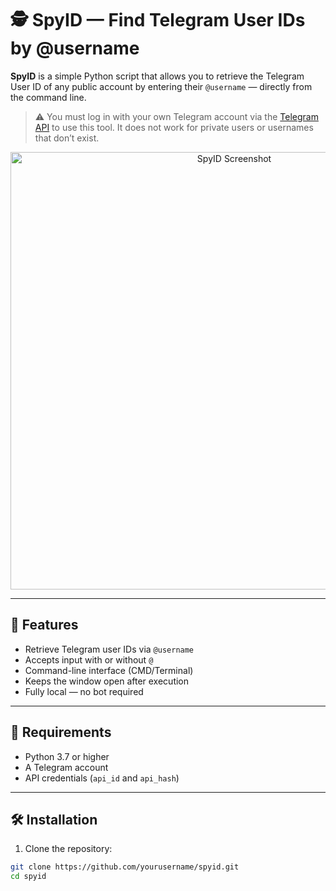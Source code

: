 # 🕵️ SpyID — Find Telegram User IDs by @username

**SpyID** is a simple Python script that allows you to retrieve the Telegram User ID of any public account by entering their `@username` — directly from the command line.

> ⚠️ You must log in with your own Telegram account via the [Telegram API](https://my.telegram.org) to use this tool. It does not work for private users or usernames that don’t exist.

<p align="center">
<img src="https://media.discordapp.net/attachments/1356317980950007808/1360400866338672770/BMRERERERGRFyyBiIiIiIiISAckEBEREREREemABCIiIiIiIiIdkEBERERERESkAxKIiIiIiIiIdEACERERERERkQ5IICIiIiIiItIBCUREREREREQ6IIGIiIiIiIhIByQQERERERER6YAEIiIiIiIiIh2QQERERERERKQDEoiIiIiIiIh0QAIRERERERGRDkggIiIiIiIi0gEJRERERERERDoggYiIiIiIiEgHJBARERERERHpgAQiIiIiIiIiHZBAREREREREpAMSiIiIiIiIiHRAAhEREREREZEOSCAiIiIiIiLSAf8P0hMNRNMyOcAAAAASUVORK5CYII.png?ex=67fcf5c9&is=67fba449&hm=f9b379c16adc751b6224b56d0ddf2aacbc02a71891f8bdd40bf1b4862d67ca32&=&format=webp&quality=lossless&width=1044&height=349" width="700" alt="SpyID Screenshot">
</p>

---

## 🚀 Features

- Retrieve Telegram user IDs via `@username`
- Accepts input with or without `@`
- Command-line interface (CMD/Terminal)
- Keeps the window open after execution
- Fully local — no bot required

---

## 🧩 Requirements

- Python 3.7 or higher
- A Telegram account
- API credentials (`api_id` and `api_hash`)

---

## 🛠️ Installation

1. Clone the repository:

```bash
git clone https://github.com/yourusername/spyid.git
cd spyid
